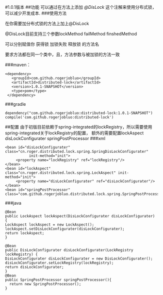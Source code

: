 
#1.0.1版本
##功能
可以通过在方法上添加 *@DisLock* 这个注解来使用分布式锁，可以减少开发成本.
###使用方法

在你需要加分布式锁的方法上加上@DisLock

@DisLock目前支持三个参数lockMethod   failMethod   finshedMethod

可以分别赋值你 获得锁  加锁失败 释放锁 的方法名 

要求方法都在同一个类中，且，方法参数与被加锁的方法一致

###maven： 
```
<dependency>
   <groupId>com.github.rogerjobluo</groupId>
   <artifactId>distributed-lock</artifactId>
   <version>1.0.1-SNAPSHOT</version>
   <type>pom</type>
 </dependency>
```

###gradle
```
dependency("com.github.rogerjobluo:distributed-lock:1.0.1-SNAPSHOT")
compile('com.github.rogerjobluo:distributed-lock')
```
##配置
由于初版目前依赖于spring-integrated的lockRegistry，所以需要使用spring-integrated关于lockRegistry的配置，
额外的需要配置lockAspect disLockConfigurater springPostProcessor
###xml
```
<bean id="disLockConfigurater" class="cn.roger.distributed.lock.spring.SpringDisLockConfigurater"
           init-method="init">
     <property name="lockRegistry" ref="lockRegistry"/>
</bean>
<bean id="lockAspect" class="cn.roger.distributed.lock.spring.LockAspect" init-method="init">
     <property name="disLockConfigurater" ref="disLockConfigurater"/>
</bean>
<bean id="springPostProcessor" class="com.github.rogerjobluo.distributed.lock.spring.SpringPostProcessor"/>

```

###java

```
@Bean
public LockAspect lockAspect(DisLockConfigurater disLockConfigurater) {
LockAspect lockAspect = new LockAspect();
lockAspect.setDisLockConfigurater(disLockConfigurater);
return lockAspect;
}

@Bean
public DisLockConfigurater disLockConfigurater(LockRegistry lockRegistry) {
DisLockConfigurater disLockConfigurater = new DisLockConfigurater();
disLockConfigurater.setLockRegistry(lockRegistry);
return disLockConfigurater;
}
@Bean
public SpringPostProcessor springPostProcessor(){
  return new SpringPostProcessor();
}
```
